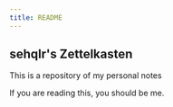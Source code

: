 ```yaml
---
title: README
---
```


## sehqlr's Zettelkasten

This is a repository of my personal notes

If you are reading this, you should be me.
